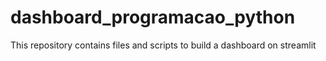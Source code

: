 # dashboard_programacao_python
This repository contains files and scripts to build a dashboard on streamlit
